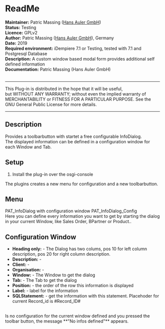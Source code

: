 # ReadMe

**Maintainer:** Patric Massing ([Hans Auler GmbH](https://auler.gmbh))  
**Status:** Testing  
**Licence:** GPLv2  
**Author:** Patric Massing ([Hans Auler GmbH](https://auler.gmbh)), Germany  
**Date:** 2019  
**Required environment:** iDempiere 7.1 or Testing, tested with 7.1 and Postgresql Database  
**Description:** A custom window based modal form provides additional self defined information  
**Documentation:** Patric Massing (Hans Auler GmbH)  
<br>
***
This Plug-in is distributed in the hope that it will be useful,  
but WITHOUT ANY WARRANTY; without even the implied warranty of  
MERCHANTABILITY or FITNESS FOR A PARTICULAR PURPOSE.  See the  
GNU General Public License for more details.  
***

## Description
Provides a toolbarbutton with startet a free configurable InfoDialog.  
The displayed information can be defined in a configuration window for each Window and Tab.

## Setup

1. Install the plug-in over the osgi-console  

The plugins creates a new menu for configuration and a new toolbarbutton.

## Menu 
PAT_InfoDialog with configuration window PAT_InfoDialog_Config  
Here you can define every information you want to get by starting the dialog in your
current Window, like Sales Order, BPartner or Product..

## Configuration Window

- **Heading only:** - The Dialog has two colums, pos 10 for left column description, pos 20 for right column description.
- **Description:** -
- **Client:** -
- **Organisation:** -
- **Window:** - The Window to get the dialog
- **Tab:** - The Tab to get the dialog
- **Position:** - the order of the row this information is displayed
- **Label:** - label for the information
- **SQLStatement:** - get the information with this statement. Placehoder for current Record_id is #Record_ID#

<br>
Is no configuration for the current window defined and you pressed the toolbar button, the message  
 **"No infos defined"**  
 appears.



